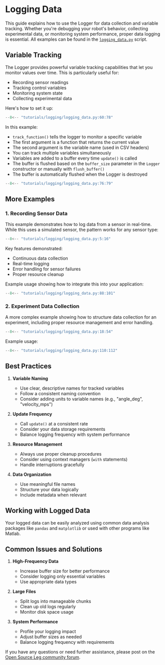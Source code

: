 # Logging Data

This guide explains how to use the Logger for data collection and variable tracking. Whether you're debugging your robot's behavior, collecting experimental data, or monitoring system performance, proper data logging is essential. All examples can be found in the [`logging_data.py`](https://github.com/neurobionics/opensourceleg/tree/main/tutorials/logging/logging_data.py) script.

## Variable Tracking

The Logger provides powerful variable tracking capabilities that let you monitor values over time. This is particularly useful for:

- Recording sensor readings
- Tracking control variables
- Monitoring system state
- Collecting experimental data

Here's how to set it up:

```python
--8<-- "tutorials/logging/logging_data.py:60:78"
```

In this example:

- `track_function()` tells the logger to monitor a specific variable
- The first argument is a function that returns the current value
- The second argument is the variable name (used in CSV headers)
- You can track multiple variables simultaneously
- Variables are added to a buffer every time `update()` is called
- The buffer is flushed based on the `buffer_size` parameter in the `Logger` constructor or manually with `flush_buffer()`
- The buffer is automatically flushed when the Logger is destroyed


```python
--8<-- "tutorials/logging/logging_data.py:76:79"
```

## More Examples

### 1. Recording Sensor Data

This example demonstrates how to log data from a sensor in real-time. While this uses a simulated sensor, the pattern works for any sensor type:

```python
--8<-- "tutorials/logging/logging_data.py:5:16"
```

Key features demonstrated:

- Continuous data collection
- Real-time logging
- Error handling for sensor failures
- Proper resource cleanup

Example usage showing how to integrate this into your application:

```python
--8<-- "tutorials/logging/logging_data.py:88:101"
```

### 2. Experiment Data Collection

A more complex example showing how to structure data collection for an experiment, including proper resource management and error handling.

```python
--8<-- "tutorials/logging/logging_data.py:18:54"
```

Example usage:

```python
--8<-- "tutorials/logging/logging_data.py:110:112"
```

## Best Practices

1. **Variable Naming**

    - Use clear, descriptive names for tracked variables
    - Follow a consistent naming convention
    - Consider adding units to variable names (e.g., "angle_deg", "velocity_mps")

2. **Update Frequency**

    - Call `update()` at a consistent rate
    - Consider your data storage requirements
    - Balance logging frequency with system performance

3. **Resource Management**

    - Always use proper cleanup procedures
    - Consider using context managers (`with` statements)
    - Handle interruptions gracefully

4. **Data Organization**

    - Use meaningful file names
    - Structure your data logically
    - Include metadata when relevant

## Working with Logged Data

Your logged data can be easily analyzed using common data analysis packages like `pandas` and `matplotlib` or used with other programs like Matlab.

## Common Issues and Solutions

1. **High-Frequency Data**

    - Increase buffer size for better performance
    - Consider logging only essential variables
    - Use appropriate data types

2. **Large Files**

    - Split logs into manageable chunks
    - Clean up old logs regularly
    - Monitor disk space usage

3. **System Performance**

    - Profile your logging impact
    - Adjust buffer sizes as needed
    - Balance logging frequency with requirements

If you have any questions or need further assistance, please post on the [Open Source Leg community forum](https://opensourceleg.org/community).
